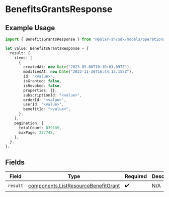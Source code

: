 # BenefitsGrantsResponse

## Example Usage

```typescript
import { BenefitsGrantsResponse } from "@polar-sh/sdk/models/operations";

let value: BenefitsGrantsResponse = {
  result: {
    items: [
      {
        createdAt: new Date("2023-05-08T10:10:03.097Z"),
        modifiedAt: new Date("2022-11-30T16:44:13.155Z"),
        id: "<value>",
        isGranted: false,
        isRevoked: false,
        properties: {},
        subscriptionId: "<value>",
        orderId: "<value>",
        userId: "<value>",
        benefitId: "<value>",
      },
    ],
    pagination: {
      totalCount: 839189,
      maxPage: 237742,
    },
  },
};
```

## Fields

| Field                                                                                      | Type                                                                                       | Required                                                                                   | Description                                                                                |
| ------------------------------------------------------------------------------------------ | ------------------------------------------------------------------------------------------ | ------------------------------------------------------------------------------------------ | ------------------------------------------------------------------------------------------ |
| `result`                                                                                   | [components.ListResourceBenefitGrant](../../models/components/listresourcebenefitgrant.md) | :heavy_check_mark:                                                                         | N/A                                                                                        |